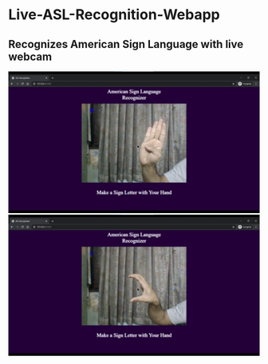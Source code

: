# Live-ASL-Recognition-Webapp
## Recognizes American Sign Language with live webcam
<img src="docs/ss1.png">
<img src="docs/ss2.png">
